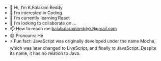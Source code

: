 - 👋 Hi, I’m K.Balaram Reddy
- 👀 I’m interested in Coding
- 🌱 I’m currently learning React
- 💞️ I’m looking to collaborate on ...
- 📫 How to reach me balubalaramireddyk@gmail.com
- 😄 Pronouns: He
- ⚡ Fun fact: JavaScript was originally developed under the name Mocha, which was later changed to LiveScript,
               and finally to JavaScript. Despite its name, it has no relation to Java.

<!---
Balaram2153/Balaram2153 is a ✨ special ✨ repository because its `README.md` (this file) appears on your GitHub profile.
You can click the Preview link to take a look at your changes.
--->
